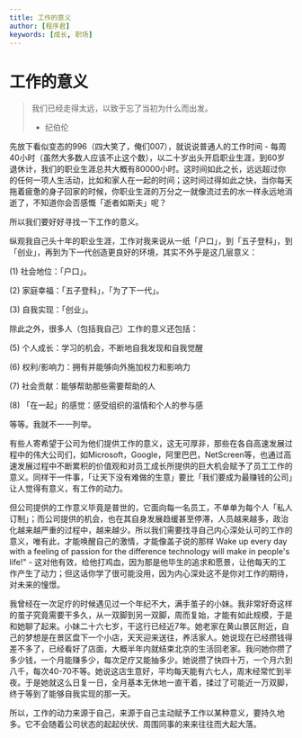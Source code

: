 ```yaml
---
title: 工作的意义
author: [程序君]
keywords: [成长, 职场]
---
```


# 工作的意义

> 我们已经走得太远，以致于忘了当初为什么而出发。
>   - 纪伯伦

先放下看似变态的996（四大笑了，俺们007），就说说普通人的工作时间 - 每周40小时（虽然大多数人应该不止这个数），以二十岁出头开启职业生涯，到60岁退休计，我们的职业生涯总共大概有80000小时。这时间如此之长，远远超过你的任何一项人生活动，比如和家人在一起的时间；这时间过得如此之快，当你每天拖着疲惫的身子回家的时候，你职业生涯的万分之一就像流过去的水一样永远地消逝了，不知道你会否感慨「逝者如斯夫」呢？

所以我们要好好寻找一下工作的意义。

纵观我自己头十年的职业生涯，工作对我来说从一纸「户口」，到「五子登科」，到「创业」，再到为下一代创造更良好的环境，其实不外乎是这几层意义：

(1) 社会地位：「户口」。

(2) 家庭幸福：「五子登科」，「为了下一代」。

(3) 自我实现：「创业」。

除此之外，很多人（包括我自己）工作的意义还包括：

(5) 个人成长：学习的机会，不断地自我发现和自我觉醒

(6) 权利/影响力：拥有并能够向外施加权力和影响力

(7) 社会贡献：能够帮助那些需要帮助的人

(8) 「在一起」的感觉：感受组织的温情和个人的参与感

等等。我就不一一列举。

有些人寄希望于公司为他们提供工作的意义，这无可厚非，那些在各自高速发展过程中的伟大公司们，如Microsoft，Google，阿里巴巴，NetScreen等，也通过高速发展过程中不断累积的价值观和对员工成长所提供的巨大机会赋予了员工工作的意义。同样干一件事，「让天下没有难做的生意」要比「我们要成为最赚钱的公司」让人觉得有意义，有工作的动力。

但公司提供的工作意义毕竟是普世的，它面向每一名员工，不单单为每个人「私人订制」；而公司提供的机会，也在其自身发展趋缓甚至停滞，人员越来越多，政治化越来越严重的过程中，越来越少。所以我们需要找寻自己内心深处认可的工作的意义，唯有此，才能唤醒自己的激情，才能像盖子说的那样 Wake up every day with a feeling of passion for the difference technology will make in people's life!" - 这对他有效，给他打鸡血，因为那是他毕生的追求和愿景，让他每天的工作产生了动力；但这话你学了很可能没用，因为内心深处这不是你对工作的期待，对未来的憧憬。

我曾经在一次足疗的时候遇见过一个年纪不大，满手茧子的小妹。我非常好奇这样的茧子究竟需要干多久，从一双脚到另一双脚，周而复始，才能有如此规模，于是和她聊了起来。小妹二十六七岁，干这行已经近7年。她老家在黄山景区附近，自己的梦想是在景区盘下一个小店，天天迎来送往，养活家人。她说现在已经攒钱得差不多了，已经看好了店面，大概半年内就结束北京的生活回老家。我问她你攒了多少钱，一个月能赚多少，每次足疗又能抽多少。她说攒了快四十万，一个月六到八千，每次40-70不等。她说这店生意好，平均每天能有六七人，周末经常忙到半夜。于是她就这么日复一日，全月基本无休地一直干着，揉过了可能近一万双脚，终于等到了能够自我实现的那一天。

所以，工作的动力来源于自己，来源于自己主动赋予工作以某种意义，要持久地多。它不会随着公司状态的起起伏伏、周围同事的来来往往而大起大落。
